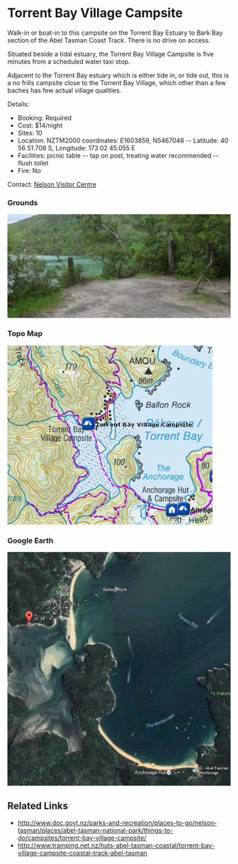 # Torrent Bay Village Campsite

Walk-in or boat-in to this campsite on the Torrent Bay Estuary to Bark Bay section of the Abel Tasman Coast Track. There is no drive on access.

Situated beside a tidal estuary, the Torrent Bay Village Campsite is five minutes from a scheduled water taxi stop.

Adjacent to the Torrent Bay estuary which is either tide in, or tide out, this is a no frills campsite close to the Torrent Bay Village, which other than a few baches has few actual village qualities.

Details:
* Booking: Required
* Cost: $14/night
* Sites: 10
* Location: NZTM2000 coordinates: E1603859, N5467048 -- Latitude: 40 56 51.708 S, Longitude: 173 02 45.055 E
* Facilities: picnic table -- tap on post, treating water recommended -- flush toilet
* Fire: No

Contact: [Nelson Visitor Centre](contacts.md#nelson-visitor-centre)

### Grounds
![Grounds](assets/torrent-bay-village-campsite-grounds.jpg)

### Topo Map
![Topo Map](assets/torrent-bay-village-campsite-topo-map.jpg)

### Google Earth
![Google Earth](assets/torrent-bay-village-campsite-google-earth-map.jpg)

## Related Links
* http://www.doc.govt.nz/parks-and-recreation/places-to-go/nelson-tasman/places/abel-tasman-national-park/things-to-do/campsites/torrent-bay-village-campsite/
* http://www.tramping.net.nz/huts-abel-tasman-coastal/torrent-bay-village-campsite-coastal-track-abel-tasman